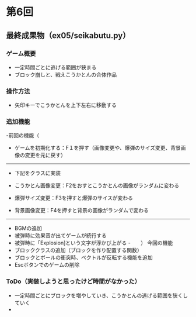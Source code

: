 # 第6回
## 最終成果物（ex05/seikabutu.py）
### ゲーム概要
- 一定時間ごとに逃げる範囲が狭まる
- ブロック崩しと、戦えこうかとんの合体作品
### 操作方法
- 矢印キーでこうかとんを上下左右に移動する
### 追加機能
-前回の機能（
- ゲームを初期化する：F１を押す（画像変更や、爆弾のサイズ変更、背景画像の変更を元に戻す）
---------------------------------------------------------------------------------
- 下記をクラスに実装

- こうかとん画像変更：F2をおすとこうかとんの画像がランダムに変わる
- 爆弾サイズ変更：F3を押すと爆弾のサイスが変わる
- 背景画像変更：F4を押すと背景の画像がランダムで変わる
---------------------------------------------------------------------------------
- BGMの追加
- 被弾時に効果音が出てゲームが続行する
- 被弾時に「Explosion]という文字が浮かび上がる
-　　）
今回の機能
- ブロッククラスの追加（ブロックを作り配置する関数）
- ブロックとボールの衝突時、ベクトルが反転する機能を追加
- Escボタンでのゲームの削除 
### ToDo（実装しようと思ったけど時間がなかった）
- 一定時間ごとにブロックを増やしていき、こうかとんの逃げる範囲を狭くしていく
- 
